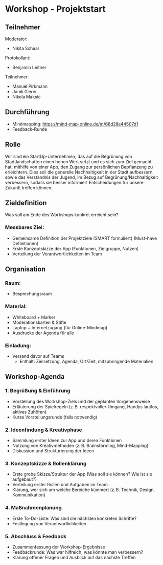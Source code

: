 # Workshop - Projektstart
## Teilnehmer
Moderator: 
- Nikita Schaar

Protokollant: 
- Benjamin Leitner

Teilnehmer:
- Manuel Pirkmann
- Janik Gierer
- Nikola Maksic

## Durchführung
- Mindmapping: https://mind-map-online.de/m/68d28a44507d1
- Feedback-Runde

## Rolle
Wir sind ein StartUp-Unternehmen, das auf die Begrünung von Stadtlandschaften einen hohen Wert setzt und es sich zum Ziel gemacht hat, mithilfe von einer App, den Zugang zur persönlichen Bepflanzung zu erleichtern. Dies soll die generelle Nachhaltigkeit in der Stadt aufbessern, sowie das Verständnis der Jugend, im Bezug auf Begrünung/Nachhaltigkeit verbessern, sodass sie besser informiert Entscheidungen für unsere Zukunft treffen können.

## Zieldefinition

Was soll am Ende des Workshops konkret erreicht sein?

### Messbares Ziel:

- Gemeinsame Definition der Projektziele (SMART formuliert) (Must-have Definitionen)
- Erste Konzeptskizze der App (Funktionen, Zielgruppe, Nutzen)
- Verteilung der Verantwortlichkeiten im Team

## Organisation

### Raum: 
- Besprechungsraum

### Material:
- Whiteboard + Marker
- Moderationskarten & Stifte
- Laptop + Internetzugang (für Online-Mindmap)
- Ausdrucke der Agenda für alle

### Einladung:
- Versand davor auf Teams
    - Enthält: Zielsetzung, Agenda, Ort/Zeit, mitzubringende Materialien

## Workshop-Agenda
### 1. Begrüßung & Einführung
- Vorstellung des Workshop-Ziels und der geplanten Vorgehensweise
- Erläuterung der Spielregeln (z. B. respektvoller Umgang, Handys lautlos, aktives Zuhören)
- Kurze Vorstellungsrunde (falls notwendig)

### 2. Ideenfindung & Kreativphase
- Sammlung erster Ideen zur App und deren Funktionen
- Nutzung von Kreativmethoden (z. B. Brainstorming, Mind-Mapping)
- Diskussion und Strukturierung der Ideen

### 3. Konzeptskizze & Rollenklärung
- Erste grobe Skizze/Struktur der App (Was soll sie können? Wie ist sie aufgebaut?)
- Verteilung erster Rollen und Aufgaben im Team
- Klärung, wer sich um welche Bereiche kümmert (z. B. Technik, Design, Kommunikation)

### 4. Maßnahmenplanung
- Erste To-Do-Liste: Was sind die nächsten konkreten Schritte?
- Festlegung von Verantwortlichkeiten

### 5. Abschluss & Feedback
- Zusammenfassung der Workshop-Ergebnisse
- Feedbackrunde: Was war hilfreich, was könnte man verbessern?
- Klärung offener Fragen und Ausblick auf das nächste Treffen